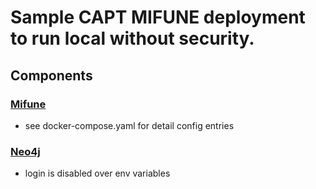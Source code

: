 # Sample CAPT MIFUNE deployment to run local without security.

## Components

### [Mifune](http://localhost:8080/ui/)
  - see docker-compose.yaml for detail config entries
### [Neo4j](http://localhost:7474)
  - login is disabled over env variables